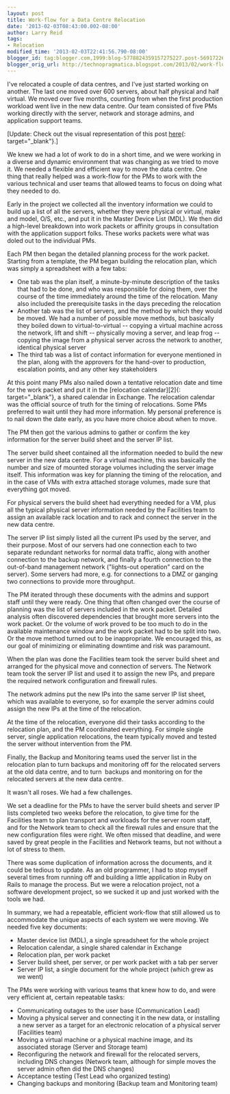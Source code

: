 ```yaml
---
layout: post
title: Work-flow for a Data Centre Relocation
date: '2013-02-03T08:43:00.002-08:00'
author: Larry Reid
tags:
- Relocation
modified_time: '2013-02-03T22:41:56.790-08:00'
blogger_id: tag:blogger.com,1999:blog-5778824359157275227.post-5691722644180403365
blogger_orig_url: http://technopragmatica.blogspot.com/2013/02/work-flow-for-data-centre-relocation.html
---
```


I've relocated a couple of data centres, and I've just started working
on another. The last one moved over 600 servers, about half physical and
half virtual. We moved over five months, counting from when the first
production workload went live in the new data centre. Our team consisted
of five PMs working directly with the server, network and storage
admins, and application support teams.  
  
\[Update: Check out the visual representation of this post [here][1]{:
target="_blank"}.\]   
  
We knew we had a lot of work to do in a short time, and we were working
in a diverse and dynamic environment that was changing as we tried to
move it. We needed a flexible and efficient way to move the data centre.
One thing that really helped was a work-flow for the PMs to work with
the various technical and user teams that allowed teams to focus on
doing what they needed to do.  
  
Early in the project we collected all the inventory information we could
to build up a list of all the servers, whether they were physical or
virtual, make and model, O/S, etc., and put it in the Master Device List
(MDL). We then did a high-level breakdown into work packets or affinity
groups in consultation with the application support folks. These works
packets were what was doled out to the individual PMs.  
  
Each PM then began the detailed planning process for the work packet.
Starting from a template, the PM began building the relocation plan,
which was simply a spreadsheet with a few tabs:  
<ul><li>One tab was the plan itself, a minute-by-minute description of
the tasks that had to be done, and who was responsible for doing them,
over the course of the time immediately around the time of the
relocation. Many also included the prerequisite tasks in the days
preceding the relocation</li><li>Another tab was the list of servers,
and the method by which they would be moved. We had a number of possible
move methods, but basically they boiled down to virtual-to-virtual --
copying a virtual machine across the network, lift and shift --
physically moving a server, and leap frog -- copying the image from a
physical server across the network to another, identical physical
server</li><li>The third tab was a list of contact information for
everyone mentioned in the plan, along with the approvers for the
hand-over to production, escalation points, and any other key
stakeholders</li></ul>At this point many PMs also nailed down a
tentative relocation date and time for the work packet and put it in the
[relocation calendar][2]{: target="_blank"}, a shared calendar in
Exchange. The relocation calendar was the official source of truth for
the timing of relocations. Some PMs preferred to wait until they had
more information. My personal preference is to nail down the date early,
as you have more choice about when to move.  
  
The PM then got the various admins to gather or confirm the key
information for the server build sheet and the server IP list.   
  
The server build sheet contained all the information needed to build the
new server in the new data centre. For a virtual machine, this was
basically the number and size of mounted storage volumes including the
server image itself. This information was key for planning the timing of
the relocation, and in the case of VMs with extra attached storage
volumes, made sure that everything got moved.  
  
For physical servers the build sheet had everything needed for a VM,
plus all the typical physical server information needed by the
Facilities team to assign an available rack location and to rack and
connect the server in the new data centre.  
  
The server IP list simply listed all the current IPs used by the server,
and their purpose. Most of our servers had one connection each to two
separate redundant networks for normal data traffic, along with another
connection to the backup network, and finally a fourth connection to the
out-of-band management network ("lights-out operation" card on the
server). Some servers had more, e.g. for connections to a DMZ or ganging
two connections to provide more throughput.  
  
The PM iterated through these documents with the admins and support
staff until they were ready. One thing that often changed over the
course of planning was the list of servers included in the work packet.
Detailed analysis often discovered dependencies that brought more
servers into the work packet. Or the volume of work proved to be too
much to do in the available maintenance window and the work packet had
to be split into two. Or the move method turned out to be inappropriate.
We encouraged this, as our goal of minimizing or eliminating downtime
and risk was paramount.  
  
When the plan was done the Facilities team took the server build sheet
and arranged for the physical move and connection of servers. The
Network team took the server IP list and used it to assign the new IPs,
and prepare the required network configuration and firewall rules.  
  
The network admins put the new IPs into the same server IP list sheet,
which was available to everyone, so for example the server admins could
assign the new IPs at the time of the relocation.  
  
At the time of the relocation, everyone did their tasks according to the
relocation plan, and the PM coordinated everything. For simple single
server, single application relocations, the team typically moved and
tested the server without intervention from the PM.   
  
Finally, the Backup and Monitoring teams used the server list in the
relocation plan to turn backups and monitoring off for the relocated
servers at the old data centre, and to turn  backups and monitoring on
for the relocated servers at the new data centre.  
  
It wasn't all roses. We had a few challenges.  
  
We set a deadline for the PMs to have the server build sheets and server
IP lists completed two weeks before the relocation, to give time for the
Facilities team to plan transport and workloads for the server room
staff, and for the Network team to check all the firewall rules and
ensure that the new configuration files were right. We often missed that
deadline, and were saved by great people in the Facilities and Network
teams, but not without a lot of stress to them.  
  
There was some duplication of information across the documents, and it
could be tedious to update. As an old programmer, I had to stop myself
several times from running off and building a little application in Ruby
on Rails to manage the process. But we were a relocation project, not a
software development project, so we sucked it up and just worked with
the tools we had.  
  
In summary, we had a repeatable, efficient work-flow that still allowed
us to accommodate the unique aspects of each system we were moving. We
needed five key documents:  
<ul><li>Master device list (MDL), a single spreadsheet for the whole
project</li><li>Relocation calendar, a single shared calendar in
Exchange </li><li>Relocation plan, per work packet</li><li>Server build
sheet, per server, or per work packet with a tab per
server</li><li>Server IP list, a single document for the whole project
(which grew as we went)</li></ul>The PMs were working with various teams
that knew how to do, and were very efficient at, certain repeatable
tasks:  
<ul><li>Communicating outages to the user base (Communication
Lead)</li><li>Moving a physical server and connecting it in the new
data, or installing a new server as a target for an electronic
relocation of a physical server (Facilities team)</li><li>Moving a
virtual machine or a physical machine image, and its associated storage
(Server and Storage team)</li><li>Reconfiguring the network and firewall
for the relocated servers, including DNS changes (Network team, although
for simple moves the server admin often did the DNS
changes)</li><li>Acceptance testing (Test Lead who organized testing)
</li><li>Changing backups and monitoring (Backup team and Monitoring
team)</li></ul>



[1]: http://technopragmatica.blogspot.ca/2013/02/work-flow-diagram-for-data-centre.html
[2]: http://technopragmatica.blogspot.ca/2011/09/data-centre-relocation-calendar.html
